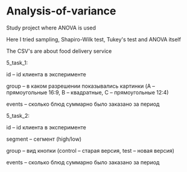 # Analysis-of-variance
Study project where ANOVA is used


Here I tried sampling, Shapiro-Wilk test, Tukey's test and ANOVA itself

The CSV's are about food delivery service

5_task_1:

id – id клиента в эксперименте

group – в каком разрешении показывались картинки (A – прямоугольные 16:9, B – квадратные, C – прямоугольные 12:4)

events – сколько блюд суммарно было заказано за период



5_task_2:

id – id клиента в эксперименте

segment – сегмент (high/low)

group – вид кнопки (control – старая версия, test – новая версия)

events – сколько блюд суммарно было заказано за период

